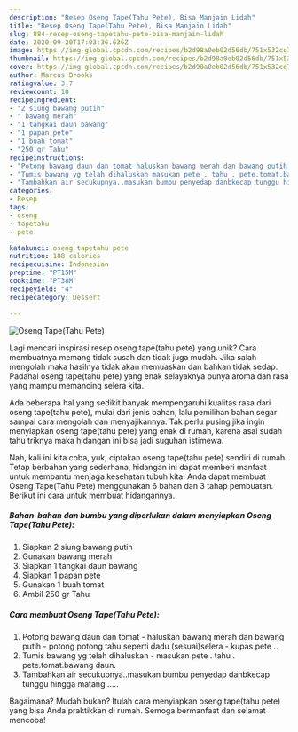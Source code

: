 ```yaml
---
description: "Resep Oseng Tape(Tahu Pete), Bisa Manjain Lidah"
title: "Resep Oseng Tape(Tahu Pete), Bisa Manjain Lidah"
slug: 884-resep-oseng-tapetahu-pete-bisa-manjain-lidah
date: 2020-09-20T17:03:36.636Z
image: https://img-global.cpcdn.com/recipes/b2d98a0eb02d56db/751x532cq70/oseng-tapetahu-pete-foto-resep-utama.jpg
thumbnail: https://img-global.cpcdn.com/recipes/b2d98a0eb02d56db/751x532cq70/oseng-tapetahu-pete-foto-resep-utama.jpg
cover: https://img-global.cpcdn.com/recipes/b2d98a0eb02d56db/751x532cq70/oseng-tapetahu-pete-foto-resep-utama.jpg
author: Marcus Brooks
ratingvalue: 3.7
reviewcount: 10
recipeingredient:
- "2 siung bawang putih"
- " bawang merah"
- "1 tangkai daun bawang"
- "1 papan pete"
- "1 buah tomat"
- "250 gr Tahu"
recipeinstructions:
- "Potong bawang daun dan tomat haluskan bawang merah dan bawang putih potong potong tahu seperti dadu (sesuai)selera kupas pete .."
- "Tumis bawang yg telah dihaluskan masukan pete . tahu . pete.tomat.bawang daun."
- "Tambahkan air secukupnya..masukan bumbu penyedap danbkecap tunggu hingga matang......"
categories:
- Resep
tags:
- oseng
- tapetahu
- pete

katakunci: oseng tapetahu pete 
nutrition: 188 calories
recipecuisine: Indonesian
preptime: "PT15M"
cooktime: "PT38M"
recipeyield: "4"
recipecategory: Dessert

---
```



![Oseng Tape(Tahu Pete)](https://img-global.cpcdn.com/recipes/b2d98a0eb02d56db/751x532cq70/oseng-tapetahu-pete-foto-resep-utama.jpg)

Lagi mencari inspirasi resep oseng tape(tahu pete) yang unik? Cara membuatnya memang tidak susah dan tidak juga mudah. Jika salah mengolah maka hasilnya tidak akan memuaskan dan bahkan tidak sedap. Padahal oseng tape(tahu pete) yang enak selayaknya punya aroma dan rasa yang mampu memancing selera kita.



Ada beberapa hal yang sedikit banyak mempengaruhi kualitas rasa dari oseng tape(tahu pete), mulai dari jenis bahan, lalu pemilihan bahan segar sampai cara mengolah dan menyajikannya. Tak perlu pusing jika ingin menyiapkan oseng tape(tahu pete) yang enak di rumah, karena asal sudah tahu triknya maka hidangan ini bisa jadi suguhan istimewa.


Nah, kali ini kita coba, yuk, ciptakan oseng tape(tahu pete) sendiri di rumah. Tetap berbahan yang sederhana, hidangan ini dapat memberi manfaat untuk membantu menjaga kesehatan tubuh kita. Anda dapat membuat Oseng Tape(Tahu Pete) menggunakan 6 bahan dan 3 tahap pembuatan. Berikut ini cara untuk membuat hidangannya.

<!--inarticleads1-->

##### Bahan-bahan dan bumbu yang diperlukan dalam menyiapkan Oseng Tape(Tahu Pete):

1. Siapkan 2 siung bawang putih
1. Gunakan  bawang merah
1. Siapkan 1 tangkai daun bawang
1. Siapkan 1 papan pete
1. Gunakan 1 buah tomat
1. Ambil 250 gr Tahu




<!--inarticleads2-->

##### Cara membuat Oseng Tape(Tahu Pete):

1. Potong bawang daun dan tomat - haluskan bawang merah dan bawang putih - potong potong tahu seperti dadu (sesuai)selera - kupas pete ..
1. Tumis bawang yg telah dihaluskan - masukan pete . tahu . pete.tomat.bawang daun.
1. Tambahkan air secukupnya..masukan bumbu penyedap danbkecap tunggu hingga matang......




Bagaimana? Mudah bukan? Itulah cara menyiapkan oseng tape(tahu pete) yang bisa Anda praktikkan di rumah. Semoga bermanfaat dan selamat mencoba!

